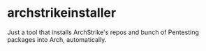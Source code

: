 # archstrikeinstaller
Just a tool that installs ArchStrike's repos and bunch of Pentesting packages into Arch, automatically.

